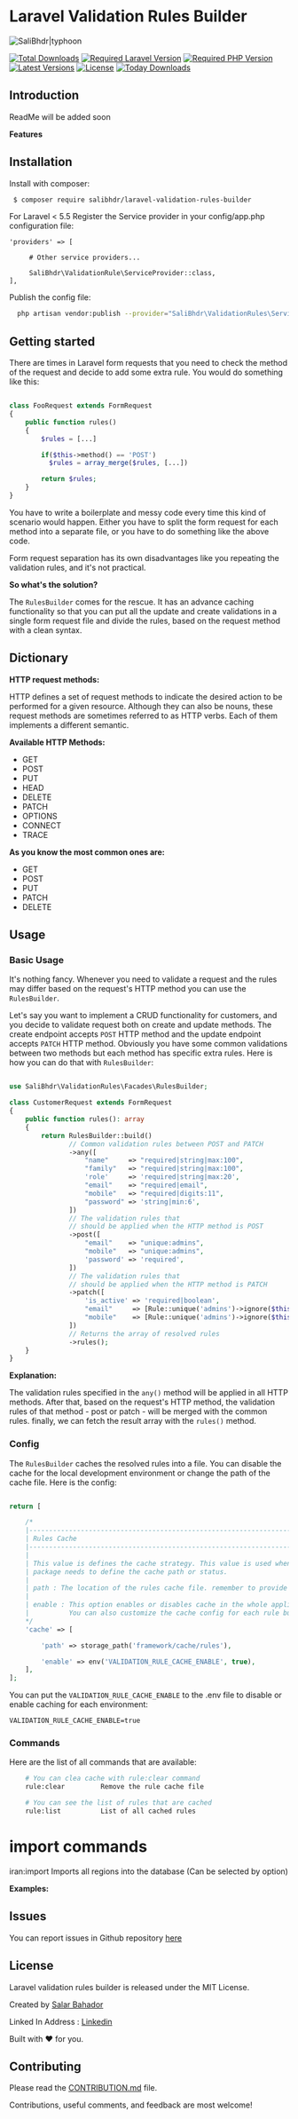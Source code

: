 # Laravel Validation Rules Builder

![SaliBhdr|typhoon][link-logo]

[![Total Downloads][ico-downloads]][link-downloads]
[![Required Laravel Version][ico-laravel]][link-packagist]
[![Required PHP Version][ico-php]][link-packagist]
[![Latest Versions][ico-version]][link-packagist]
[![License][ico-license]][link-packagist]
[![Today Downloads][ico-today-downloads]][link-downloads]

## Introduction

ReadMe will be added soon

**Features**

## Installation

Install with composer:

```sh
 $ composer require salibhdr/laravel-validation-rules-builder
```

For Laravel < 5.5 Register the Service provider in your config/app.php configuration file:

```
'providers' => [

     # Other service providers...

     SaliBhdr\ValidationRule\ServiceProvider::class,
],
```

Publish the config file:

```sh
  php artisan vendor:publish --provider="SaliBhdr\ValidationRules\ServiceProvider"
```

## Getting started

There are times in Laravel form requests that you need to check the method of
the request and decide to add some extra rule. You would do something like this:

```php

class FooRequest extends FormRequest
{
    public function rules()
    {
        $rules = [...]

        if($this->method() == 'POST')
          $rules = array_merge($rules, [...])

        return $rules;
    }
}

```

You have to write a boilerplate and messy code every time this kind of scenario would happen.
Either you have to split the form request for each method into a separate file,
or you have to do something like the above code.

Form request separation has its own disadvantages like you repeating the validation rules,
and it's not practical.

**So what's the solution?**

The `RulesBuilder` comes for the rescue. It has an advance caching functionality
so that you can put all the update and create validations in a
single form request file and divide the rules, based on the request method
with a clean syntax.

## Dictionary

**HTTP request methods:**

HTTP defines a set of request methods to indicate the desired action to be performed for a
given resource. Although they can also be nouns, these request methods are sometimes referred
to as HTTP verbs. Each of them implements a different semantic.

**Available HTTP Methods:**
  - GET
  - POST
  - PUT
  - HEAD
  - DELETE
  - PATCH
  - OPTIONS
  - CONNECT
  - TRACE

**As you know the most common ones are:**
- GET
- POST
- PUT
- PATCH
- DELETE

## Usage

### Basic Usage

It's nothing fancy. Whenever you need to validate a request and the
rules may differ based on the request's HTTP method you can
use the `RulesBuilder`.

Let's say you want to implement a CRUD functionality for customers,
and you decide to validate request both on create and update methods.
The create endpoint accepts `POST` HTTP method and the update endpoint
accepts `PATCH` HTTP method. Obviously you have some common validations
between two methods but each method has specific extra rules. Here is
how you can do that with `RulesBuilder`:

```php

use SaliBhdr\ValidationRules\Facades\RulesBuilder;

class CustomerRequest extends FormRequest
{
    public function rules(): array
    {
        return RulesBuilder::build()
               // Common validation rules between POST and PATCH
               ->any([
                   "name"     => "required|string|max:100",
                   "family"   => "required|string|max:100",
                   'role'     => 'required|string|max:20',
                   "email"    => "required|email",
                   "mobile"   => "required|digits:11",
                   "password" => 'string|min:6',
               ])
               // The validation rules that
               // should be applied when the HTTP method is POST
               ->post([
                   "email"    => "unique:admins",
                   "mobile"   => "unique:admins",
                   'password' => 'required',
               ])
               // The validation rules that
               // should be applied when the HTTP method is PATCH
               ->patch([
                   'is_active' => 'required|boolean',
                   "email"     => [Rule::unique('admins')->ignore($this->customer)],
                   "mobile"    => [Rule::unique('admins')->ignore($this->customer)],
               ])
               // Returns the array of resolved rules
               ->rules();
    }
}

```

**Explanation:**

The validation rules specified in the `any()` method will be applied in all HTTP methods.
After that, based on the request's HTTP method, the validation rules of that
method - post or patch - will be merged with the common rules.
finally, we can fetch the result array with the `rules()` method.

### Config

The `RulesBuilder` caches the resolved rules into a file. You can disable the cache for the
local development environment or change the path of the cache file. Here is the config:

```php

return [

    /*
    |--------------------------------------------------------------------------
    | Rules Cache
    |--------------------------------------------------------------------------
    |
    | This value is defines the cache strategy. This value is used when the
    | package needs to define the cache path or status.
    |
    | path : The location of the rules cache file. remember to provide the valid permissions.
    |
    | enable : This option enables or disables cache in the whole application.
    |          You can also customize the cache config for each rule builder separately.
    */
    'cache' => [

        'path' => storage_path('framework/cache/rules'),

        'enable' => env('VALIDATION_RULE_CACHE_ENABLE', true),
    ],
];

```

You can put the `VALIDATION_RULE_CACHE_ENABLE` to the .env file to
disable or enable caching for each environment:

```dotenv
VALIDATION_RULE_CACHE_ENABLE=true
```

### Commands

Here are the list of all commands that are available:

```sh
    # You can clea cache with rule:clear command
    rule:clear         Remove the rule cache file

    # You can see the list of rules that are cached
    rule:list          List of all cached rules
```

# import commands
iran:import                  Imports all regions into the database (Can be selected by option)


**Examples:**

Issues
----
You can report issues in Github repository [here][link-issues]

License
----
Laravel validation rules builder is released under the MIT License.

Created by [Salar Bahador][link-github]

Linked In Address : [Linkedin][link-linkedin]

Built with ❤ for you.

Contributing
----
Please read the [CONTRIBUTION.md][link-contribution] file.

Contributions, useful comments, and feedback are most welcome!

[ico-laravel]: https://img.shields.io/badge/Laravel-≥5.0-ff2d20?style=flat-square&logo=laravel

[ico-php]: https://img.shields.io/badge/php-≥7.0-8892bf?style=flat-square&logo=php

[ico-downloads]: https://poser.pugx.org/salibhdr/laravel-validation-rules-builder/downloads

[ico-today-downloads]: https://img.shields.io/packagist/dd/salibhdr/laravel-validation-rules-builder.svg?style=flat-square

[ico-license]: https://poser.pugx.org/salibhdr/laravel-validation-rules-builder/v/unstable

[ico-version]: https://img.shields.io/packagist/v/salibhdr/laravel-validation-rules-builder.svg?style=flat-square

[link-logo]: https://drive.google.com/a/domain.com/thumbnail?id=12yntFCiYIGJzI9FMUaF9cRtXKb0rXh9X

[link-packagist]: https://packagist.org/packages/salibhdr/laravel-validation-rules-builder

[link-downloads]: https://packagist.org/packages/salibhdr/laravel-validation-rules-builder/stats

[link-packagist]: https://packagist.org/packages/salibhdr/laravel-validation-rules-builder

[link-contribution]: https://github.com/Salibhdr/laravel-validation-rules-builder/blob/master/CONTRIBUTING.md

[link-issues]: https://github.com/Salibhdr/laravel-validation-rules-builder/issues

[link-github]: https://github.com/Salibhdr

[link-linkedin]: https://www.linkedin.com/in/salar-bahador
